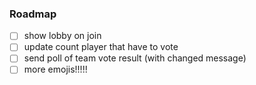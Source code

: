 ### Roadmap
- [ ] show lobby on join
- [ ] update count player that have to vote
- [ ] send poll of team vote result (with changed message)
- [ ] more emojis!!!!!
